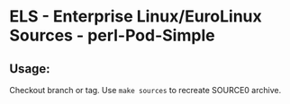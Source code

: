 # ELS - Enterprise Linux/EuroLinux Sources - perl-Pod-Simple
 
## Usage:
  Checkout branch or tag. Use `make sources` to recreate  SOURCE0 archive.
